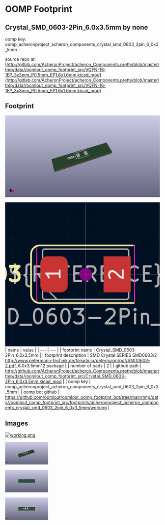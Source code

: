 # OOMP Footprint  
## Crystal_SMD_0603-2Pin_6.0x3.5mm  by none  
  
oomp key: oomp_acheronproject_acheron_components_crystal_smd_0603_2pin_6_0x3_5mm  
  
source repo at: [http://gitlab.com/AcheronProject/acheron_Components.pretty/blob/master/tmp/data//oomlout_oomp_footprint_src/VQFN-16-1EP_3x3mm_P0.5mm_EP1.6x1.6mm.kicad_mod](http://gitlab.com/AcheronProject/acheron_Components.pretty/blob/master/tmp/data//oomlout_oomp_footprint_src/VQFN-16-1EP_3x3mm_P0.5mm_EP1.6x1.6mm.kicad_mod)  
## Footprint  
  
[![working_kicad_pcb_3d.png](working_kicad_pcb_3d_600.png)](working_kicad_pcb_3d.png)  
  
[![working.png](working_600.png)](working.png)  
| name | value | 
| --- | --- | 
| footprint name | Crystal_SMD_0603-2Pin_6.0x3.5mm | 
| footprint description | SMD Crystal SERIES SMD0603/2 http://www.petermann-technik.de/fileadmin/petermann/pdf/SMD0603-2.pdf, 6.0x3.5mm^2 package | 
| number of pads | 2 | 
| github path | http://github.com/AcheronProject/acheron_Components.pretty/blob/master/tmp/data//oomlout_oomp_footprint_src/Crystal_SMD_0603-2Pin_6.0x3.5mm.kicad_mod | 
| oomp key | oomp_acheronproject_acheron_components_crystal_smd_0603_2pin_6_0x3_5mm | 
| oomp bot github | https://github.com/oomlout/oomlout_oomp_footprint_bot/tree/main/tmp/data//oomlout_oomp_footprint_src/footprints/acheronproject_acheron_components_crystal_smd_0603_2pin_6_0x3_5mm/working | 
## Images  
  
[![working.png](working_140.png)](working.png)  
  
[![working_kicad_pcb_3d.png](working_kicad_pcb_3d_140.png)](working_kicad_pcb_3d.png)  
  
[![working_kicad_pcb_3d_back.png](working_kicad_pcb_3d_back_140.png)](working_kicad_pcb_3d_back.png)  
  
[![working_kicad_pcb_3d_front.png](working_kicad_pcb_3d_front_140.png)](working_kicad_pcb_3d_front.png)  
